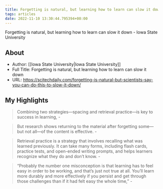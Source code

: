 ```yaml
---
title: Forgetting is natural, but learning how to learn can slow it down (Highlights)
tags: articles
date: 2022-11-10 13:30:44.795394+00:00
---
```

Forgetting is natural, but learning how to learn can slow it down - Iowa State University

## About
- Author: [[Iowa State University|Iowa State University]]
- Full Title: Forgetting is natural, but learning how to learn can slow it down
- URL: https://scitechdaily.com/forgetting-is-natural-but-scientists-say-you-can-do-this-to-slow-it-down/

## My Highlights
> Combining two strategies—spacing and retrieval practice—is key to success in learning,
\- 

> But research shows returning to the material after forgetting some—but not all—of the content is effective.
\- 

> Retrieval practice is a strategy that involves recalling what was learned previously. It can take many forms, including flash cards, practice tests, and open-ended writing prompts, and helps learners recognize what they do and don’t know.
\- 

> “Probably the number one misconception is that learning has to feel easy in order to be working, and that’s just not true at all. You’ll learn more durably and more effectively if you persist and get through those challenges than if it had felt easy the whole time,”
\- 

